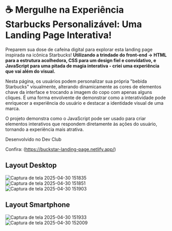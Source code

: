 <h1> ☕ Mergulhe na Experiência Starbucks Personalizável: Uma Landing Page Interativa! </h1>

Preparem sua dose de cafeína digital para explorar esta landing page inspirada na icônica Starbucks! 
<b>Utilizando a trindade do front-end -> HTML para a estrutura acolhedora, CSS para um design fiel e convidativo, e JavaScript para uma pitada de magia interativa - criei uma experiência que vai além do visual.</b>

Nesta página, os usuários podem personalizar sua própria "bebida Starbucks" visualmente, alterando dinamicamente as cores de elementos chave da interface e trocando a imagem do copo com apenas alguns cliques.
É uma forma envolvente de demonstrar como a interatividade pode enriquecer a experiência do usuário e destacar a identidade visual de uma marca.

O projeto demonstra como o JavaScript pode ser usado para criar elementos interativos que respondem diretamente às ações do usuário, tornando a experiência mais atrativa.

Desenvolvido no Dev Club

Confira: (https://buckstar-landing-page.netlify.app/)

<h2>Layout Desktop</h2>

![Captura de tela 2025-04-30 151835](https://github.com/user-attachments/assets/8cda7e70-649a-4a3c-85f7-3298a0d46ff5)
![Captura de tela 2025-04-30 151851](https://github.com/user-attachments/assets/52fb0147-ea2c-4be1-8b19-66472a3192cb)
![Captura de tela 2025-04-30 151903](https://github.com/user-attachments/assets/d0c97b2f-133c-4ec0-b166-9bfb0f51792b)

<h2>Layout Smartphone</h2>

![Captura de tela 2025-04-30 151933](https://github.com/user-attachments/assets/0eff65ef-5c74-4106-9efe-7628c675a102)
![Captura de tela 2025-04-30 152009](https://github.com/user-attachments/assets/f4c8b0c4-6b5e-4fb8-bf98-0d531b3d0396)




